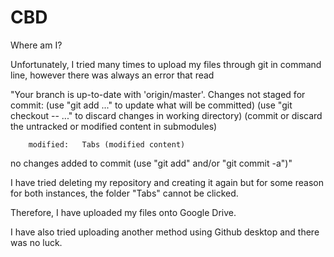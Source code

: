 # CBD
Where am I?


Unfortunately, I tried many times to upload my files through git in command line, however there was always an error that read 

"Your branch is up-to-date with 'origin/master'.
Changes not staged for commit:
  (use "git add <file>..." to update what will be committed)
  (use "git checkout -- <file>..." to discard changes in working directory)
  (commit or discard the untracked or modified content in submodules)

        modified:   Tabs (modified content)

no changes added to commit (use "git add" and/or "git commit -a")"

I have tried deleting my repository and creating it again but for some reason for both instances, the folder "Tabs" cannot be clicked.

Therefore, I have uploaded my files onto Google Drive.

I have also tried uploading another method using Github desktop and there was no luck. 